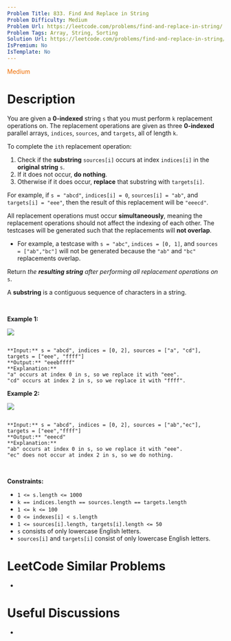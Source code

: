 ```yaml
---
Problem Title: 833. Find And Replace in String
Problem Difficulty: Medium
Problem Url: https://leetcode.com/problems/find-and-replace-in-string/
Problem Tags: Array, String, Sorting
Solution Url: https://leetcode.com/problems/find-and-replace-in-string/solution/
IsPremium: No
IsTemplate: No
---
```


<span style="color: rgb(239, 108, 0);">Medium</span>

# Description

You are given a **0-indexed** string `s` that you must perform `k` replacement operations on. The replacement operations are given as three **0-indexed** parallel arrays, `indices`, `sources`, and `targets`, all of length `k`.


To complete the `ith` replacement operation:


1. Check if the **substring** `sources[i]` occurs at index `indices[i]` in the **original string** `s`.
2. If it does not occur, **do nothing**.
3. Otherwise if it does occur, **replace** that substring with `targets[i]`.


For example, if `s = "abcd"`, `indices[i] = 0`, `sources[i] = "ab"`, and `targets[i] = "eee"`, then the result of this replacement will be `"eeecd"`.


All replacement operations must occur **simultaneously**, meaning the replacement operations should not affect the indexing of each other. The testcases will be generated such that the replacements will **not overlap**.


* For example, a testcase with `s = "abc"`, `indices = [0, 1]`, and `sources = ["ab","bc"]` will not be generated because the `"ab"` and `"bc"` replacements overlap.


Return *the **resulting string** after performing all replacement operations on* `s`.


A **substring** is a contiguous sequence of characters in a string.


 


**Example 1:**


![](https://assets.leetcode.com/uploads/2021/06/12/833-ex1.png)

```

**Input:** s = "abcd", indices = [0, 2], sources = ["a", "cd"], targets = ["eee", "ffff"]
**Output:** "eeebffff"
**Explanation:**
"a" occurs at index 0 in s, so we replace it with "eee".
"cd" occurs at index 2 in s, so we replace it with "ffff".

```

**Example 2:**


![](https://assets.leetcode.com/uploads/2021/06/12/833-ex2-1.png)

```

**Input:** s = "abcd", indices = [0, 2], sources = ["ab","ec"], targets = ["eee","ffff"]
**Output:** "eeecd"
**Explanation:**
"ab" occurs at index 0 in s, so we replace it with "eee".
"ec" does not occur at index 2 in s, so we do nothing.

```

 


**Constraints:**


* `1 <= s.length <= 1000`
* `k == indices.length == sources.length == targets.length`
* `1 <= k <= 100`
* `0 <= indexes[i] < s.length`
* `1 <= sources[i].length, targets[i].length <= 50`
* `s` consists of only lowercase English letters.
* `sources[i]` and `targets[i]` consist of only lowercase English letters.




# LeetCode Similar Problems

- []()

# Useful Discussions

- []()
